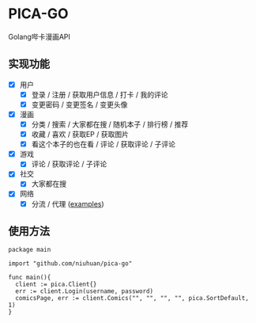 PICA-GO
===========
Golang哔卡漫画API

## 实现功能

- [x] 用户
    - [x] 登录 / 注册 / 获取用户信息 / 打卡 / 我的评论
    - [x] 变更密码 / 变更签名 / 变更头像
- [x] 漫画
    - [x] 分类 / 搜索 / 大家都在搜 / 随机本子 / 排行榜 / 推荐
    - [x] 收藏 / 喜欢 / 获取EP / 获取图片
    - [x] 看这个本子的也在看 / 评论 / 获取评论 / 子评论
- [x] 游戏
    - [x] 评论 / 获取评论 / 子评论
- [x] 社交
    - [x] 大家都在搜
- [x] 网络
    - [x] 分流 / 代理 ([examples](https://github.com/niuhuan/pica-go/blob/master/examples/examples.go))

## 使用方法

```text
package main

import "github.com/niuhuan/pica-go"

func main(){
  client := pica.Client{}  
  err := client.Login(username, password)
  comicsPage, err := client.Comics("", "", "", "", pica.SortDefault, 1)
}
```
